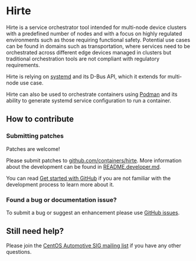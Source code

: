# Hirte

Hirte is a service orchestrator tool intended for multi-node device clusters with a predefined number of nodes and with
a focus on highly regulated environments such as those requiring functional safety. Potential use cases can be found in
domains such as transportation, where services need to be orchestrated across different edge devices managed in clusters
but traditional orchestration tools are not compliant with regulatory requirements.

Hirte is relying on [systemd](https://github.com/systemd/systemd) and its D-Bus API, which it extends for multi-node use
case.

Hirte can also be used to orchestrate containers using [Podman](https://github.com/containers/podman/) and its ability
to generate systemd service configuration to run a container.

## How to contribute

### Submitting patches

Patches are welcome!

Please submit patches to [github.com/containers/hirte](https://github.com/containers/hirte). More information about the
development can be found in [README.developer.md](README.developer.md).

You can read [Get started with GitHub](https://docs.github.com/en/get-started) if you are not familiar with the
development process to learn more about it.

### Found a bug or documentation issue?

To submit a bug or suggest an enhancement please use [GitHub issues](https://github.com/containers/hirte/issues).

## Still need help?

Please join the [CentOS Automotive SIG mailing list](https://lists.centos.org/mailman/listinfo/centos-automotive-sig/)
if you have any other questions.
